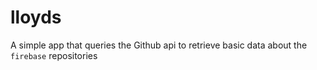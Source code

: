 # lloyds

A simple app that queries the Github api to retrieve basic data about the `firebase` repositories
